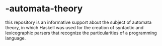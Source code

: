 # -automata-theory
this repository is an informative support about the subject of automata theory, in which Haskell was used for the creation of syntactic and lexicographic parsers that recognize the particularities of a programming language.
